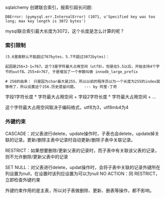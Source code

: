 sqlalchemy 创建联合索引，报索引超长问题:

`DBError: (pymysql.err.InternalError) (1071, u'Specified key was too long; max key length is 3072 bytes')`

mysql联合索引最大长度为3072，这个长度是怎么计算的呢？

### 索引限制
```
(5.6里面默认不能超过767bytes，5.7不超过3072bytes)：

起因是256×3-1=767。这个3是字符最大占用空间（utf8）。但是在5.5以后，开始支持4个字节的uutf8。255×4>767, 于是增加了一个参数叫做 innodb_large_prefix

# 256的由来： 只是因为char最大是255，所以以前的程序员以为一个长度为255的index就够用了，所以设置这个256.历史遗留问题。   --- by 阿里-丁奇
```

字段1字符长度 * 字符最大占用空间 + 字段2字符长度 * 字符最大占用空间 + ...

这个字符最大占用空间取决于编码格式，utf8为3，utf8mb4为4



### 外键约束
CASCADE：对父表进行delete，update操作时，子表也会delete，update掉关联的记录。更新/删除主表中记录时自动更新/删除子表中关联记录。

RESTRICT：如果想要删除/更新父表的记录时，而子表中有关联该父表的记录，则不允许删除/更新父表中的记录

SET NULL：对父表进行delete，updat操作时，会将子表中关联的记录外键所在列设置为null，在设置时该列应设置为可以为null
NO ACTION：同 RESTRICT，立即检查外键约束

外键约束作用的是主表，所以对子表做删除、更新、删表等操作，都不影响。
